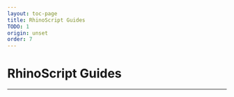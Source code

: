 ```yaml
---
layout: toc-page
title: RhinoScript Guides
TODO: 1
origin: unset
order: 7
---
```


# RhinoScript Guides
---
